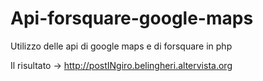# Api-forsquare-google-maps
Utilizzo delle api di google maps e di forsquare in php 

Il risultato -> http://postINgiro.belingheri.altervista.org
